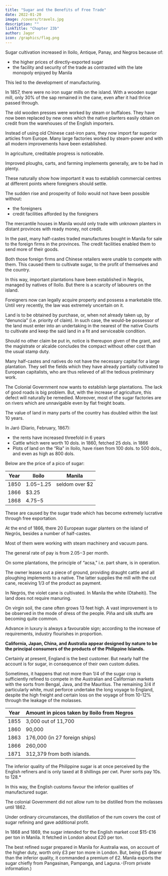 ```yaml
---
title: "Sugar and the Benefits of Free Trade"
date: 2022-01-20
image: /covers/travels.jpg
description: ""
linkTitle: "Chapter 23b"
author: Jagor
icon: /graphics/flag.png
---
```



Sugar cultivation increased in Iloilo, Antique, Panay, and Negros because of:
- the higher prices of directly-exported sugar
- the facility and security of the trade as contrasted with the late monopoly enjoyed by Manila

<!-- , have occasioned a great extension of the cultivation of that article. Not only in Yloílo, but also in  and Negrós, many new plantations have arisen, and the old ones have been enlarged as much as possible; and not less important has been the progress in the  -->

This led to the development of manufacturing.

In 1857, there were no iron sugar mills on the island. With a wooden sugar mill, only 30% of the sap remained in the cane, even after it had thrice passed through. 

The old wooden presses were worked by steam or buffaloes. They have now been replaced by new ones which the native planters easily obtain on credit from the warehouses of the English importers. 

Instead of using old Chinese cast-iron pans, they now import far superior articles from Europe. Many large factories worked by steam-power and with all modern improvements have been established. 

In agriculture, creditable progress is noticeable. 

Improved ploughs, carts, and farming implements generally, are to be had in plenty.

These naturally show how important it was to establish commercial centres at different points<!-- , extending over 200 miles of the Archipelago, , --> where <!-- it was desirable that --> foreigners should settle.

The sudden rise and prosperity of Iloilo would not have been possible without:
- the foreigners
- credit facilities afforded by the foreigners

The mercantile houses in Manila would only trade <!-- prevented  that capital would have been debarred from --> with unknown planters in distant provinces with ready money, not credit.

In the past, many half-castes traded manufactures bought in Manila for sale to the foreign firms in the provinces. The credit facilities enabled them to send more of their goods. <!--  direct to ,  settled there.  -->

Both those foreign firms and <!--  ; and as, ultimately, neither these latter nor the --> Chinese retailers were unable to compete with them. This caused them to cultivate sugar, to the profit of themselves and the country.

<!-- , the result has been that, as much to their own profit as to that of the country, they have betaken themselves to the . -->

In this way, important plantations have been established in Negrós, managed by natives of Iloílo. But there is a scarcity of labourers on the island.

Foreigners now can legally acquire property and possess a marketable title. Until very recently, the law was extremely uncertain on it.

Land is to be obtained by purchase, or, when not already taken up, by “denuncia” (i.e. priority of claim). In such case, the would-be possessor of the land must enter into an undertaking in the nearest of the native Courts to cultivate and keep the said land in a fit and serviceable condition. 

Should no other claim be put in, notice is thereupon given of the grant, and the magistrate or alcalde concludes the compact without other cost than the usual stamp duty. 

Many half-castes and natives do not have the necessary capital for a large plantation. They sell the fields which they have already partially cultivated to European capitalists, who are thus relieved of all the tedious preliminary work. 

The Colonial Government now wants to establish large plantations. The lack of good roads is big problem. But, with the increase of agriculture, this defect will naturally be remedied. Moreover, most of the sugar factories are on rivers which are unnavigable even by flat freight boats.

The value of land in many parts of the country has doubled within the last 10 years.

In Jaró (Diario, February, 1867):
- the rents have increased threefold in 6 years
- Cattle which were worth 10 dols. in 1860, fetched 25 dols. in 1866
- Plots of land on the “Ria" in Iloilo, have risen from 100 dols. to 500 dols., and even as high as 800 dols.

Below are the price of a pico of sugar:

Year | Iloílo | Manila
--- | --- | ---
1850 | $1.05-$1.25 | seldom over $2
1866 | $3.25 | 
1868 | $4.75-$5 | 


These are caused by the sugar trade which has become extremely lucrative through free exportation.

<!-- The business in Yloilo therefore shows an increase of 1 dol. 75 per pico. * -->

At the end of 1866, there 20 European sugar planters on the island of Negrós, besides a number of half-castes. 

Most of them were working with steam machinery and vacuum pans. 

The general rate of pay is from $2.05-$3 per month. 

On some plantations, the principle of “acsa," i.e. part share, is in operation. 

The owner leases out a piece of ground, providing draught cattle and all ploughing implements to a native. The latter supplies the mill with the cut cane, receiving 1/3 of the product as payment. 

In Negrós, the violet cane is cultivated. In Manila the white (Otaheiti). The land does not require manuring.

On virgin soil, the cane often grows 13 feet high. A vast improvement is to be observed in the mode of dress of the people. Piña and silk stuffs are becoming quite common. 

Advance in luxury is always a favourable sign; according to the increase of requirements, industry flourishes in proportion.

**California, Japan, China, and Australia appear designed by nature to be the principal consumers of the products of the Philippine Islands.** 

Certainly at present, England is the best customer. But nearly half the account is for sugar, in consequence of their own custom duties.

Sometimes, it happens that not more than 1/4 of the sugar crop is sufficiently refined to compete in the Australian and Californian markets with the sorts from Bengal, Java, and the Mauritius. The remaining 3/4 if particularly white, must perforce undertake the long voyage to England, despite the high freight and certain loss on the voyage of from 10-12% through the leakage of the molasses.

Year | Amount in picos taken by Iloilo from Negros
--- | ---
1855 | 3,000 out of 11,700
1860 | 90,000
1863 | 176,000 (in 27 foreign ships)
1866 | 260,000
1871 | 312,379 from both islands.


The inferior quality of the Philippine sugar is at once perceived by the English refiners and is only taxed at 8 shillings per cwt. Purer sorts pay 10s. to 128.* 

In this way, the English customs favour the inferior qualities of manufactured sugar.

The colonial Government did not allow rum to be distilled from the molasses until 1862. <!-- They had, therefore, little inducement to extract, at a certain expense, a substance the value of which they were not permitted to realise.  -->

Under ordinary circumstances, the distillation of the rum covers the cost of sugar refining and gave additional profit.

In 1868 and 1869, the sugar intended for the English market cost $15-£16 per ton in Manila. It fetched in London about £20 per ton. 

The best refined sugar prepared in Manila for Australia was, on account of the higher duty, worth only £3 per ton more in London. But, being £5 dearer than the inferior quality, it commanded a premium of £2. Manila exports the sugar chiefly from Pangasinan, Pampanga, and Laguna.-(From private information.)
